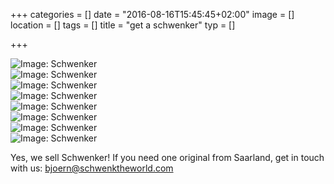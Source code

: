 +++
categories = []
date = "2016-08-16T15:45:45+02:00"
image = []
location = []
tags = []
title = "get a schwenker"
typ = []

+++

![Image: Schwenker](/img/schwenker4.jpg "Schwenker")  
![Image: Schwenker](/img/schwenker1.jpg "Schwenker")  
![Image: Schwenker](/img/schwenker2.jpg "Schwenker")  
![Image: Schwenker](/img/schwenker3.jpg "Schwenker")  
![Image: Schwenker](/img/schwenker5.jpg "Schwenker")  
![Image: Schwenker](/img/schwenker6.jpg "Schwenker")  
![Image: Schwenker](/img/schwenker7.jpg "Schwenker")  
![Image: Schwenker](/img/schwenker8.jpg "Schwenker")  


Yes, we sell Schwenker! If you need one original from Saarland, get in touch with us: [bjoern@schwenktheworld.com](bjoern@schwenktheworld.com)